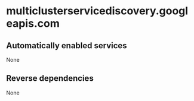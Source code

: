 # multiclusterservicediscovery.googleapis.com

## Automatically enabled services

None

## Reverse dependencies

None
